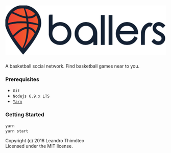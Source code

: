 # ![Ballers](src/images/ballers-logo.svg)

A basketball social network. Find basketball games near to you.

### Prerequisites
* `Git`
* `Nodejs 6.9.x LTS`
* [`Yarn`](https://yarnpkg.com/)


### Getting Started
  ```
  yarn
  yarn start
  ```
Copyright (c) 2016 Leandro Thimóteo<br/>
Licensed under the MIT license.
